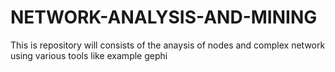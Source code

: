 # NETWORK-ANALYSIS-AND-MINING
This is repository will consists of the anaysis of nodes and complex network using various tools like example gephi
